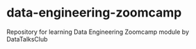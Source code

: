 # data-engineering-zoomcamp
Repository for learning Data Engineering Zoomcamp module by DataTalksClub
